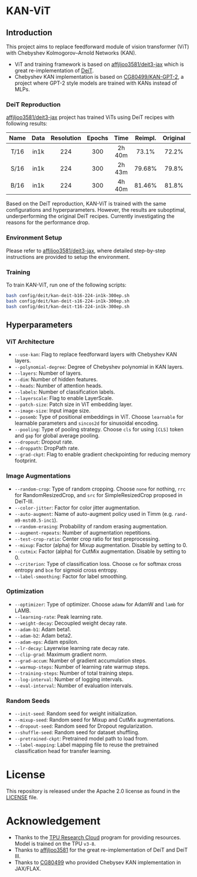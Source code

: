 # KAN-ViT

## Introduction

This project aims to replace feedforward module of vision transformer (ViT) with Chebyshev Kolmogorov–Arnold Networks (KAN). 
- ViT and training framework is based on [affjljoo3581/deit3-jax](https://github.com/affjljoo3581/deit3-jax) which is great re-implementation of [DeiT](https://arxiv.org/abs/2012.12877).
- Chebyshev KAN implementation is based on [CG80499/KAN-GPT-2](https://github.com/CG80499/KAN-GPT-2), a project where GPT-2 style models are trained with KANs instead of MLPs.

### DeiT Reproduction
[affjljoo3581/deit3-jax](https://github.com/affjljoo3581/deit3-jax) project has trained ViTs using DeiT recipes with following results:

| Name | Data | Resolution | Epochs | Time | Reimpl. | Original | Config | Wandb | Model |
|:-:|:-:|:-:|:-:|:-:|:-:|:-:|:-:|:-:|:-:|
| T/16 | in1k | 224 | 300 | 2h 40m | 73.1% | 72.2% | [config](config/deit/deit-t16-224-in1k-300ep.sh) | [log](https://wandb.ai/affjljoo3581/deit3-jax/runs/icdx9h5c) | [ckpt](https://huggingface.co/affjljoo3581/deit3-jax/resolve/main/deit-t16-224-in1k-300ep-best.msgpack?download=true) |
| S/16 | in1k | 224 | 300 | 2h 43m | 79.68% | 79.8% | [config](config/deit/deit-s16-224-in1k-300ep.sh) | [log](https://wandb.ai/affjljoo3581/deit3-jax/runs/hvp0ab58) | [ckpt](https://huggingface.co/affjljoo3581/deit3-jax/resolve/main/deit-s16-224-in1k-300ep-best.msgpack?download=true) |
| B/16 | in1k | 224 | 300 | 4h 40m | 81.46% | 81.8% | [config](config/deit/deit-b16-224-in1k-300ep.sh) | [log](https://wandb.ai/affjljoo3581/deit3-jax/runs/98gmcuko) | [ckpt](https://huggingface.co/affjljoo3581/deit3-jax/resolve/main/deit-b16-224-in1k-300ep-best.msgpack?download=true) |

Based on the DeiT reproduction, KAN-ViT is trained with the same configurations and hyperparameters. However, the results are suboptimal, underperforming the original DeiT recipes. Currently investigating the reasons for the performance drop.

### Environment Setup
Please refer to [affjljoo3581/deit3-jax](https://github.com/affjljoo3581/deit3-jax), where detailed step-by-step instructions are provided to setup the environment.

### Training
To train KAN-ViT, run one of the following scripts:
```bash
bash config/deit/kan-deit-b16-224-in1k-300ep.sh
bash config/deit/kan-deit-s16-224-in1k-300ep.sh
bash config/deit/kan-deit-t16-224-in1k-300ep.sh
```

## Hyperparameters

### ViT Architecture
* `--use-kan`: Flag to replace feedforward layers with Chebyshev KAN layers.
* `--polynomial-degree`: Degree of Chebyshev polynomial in KAN layers.
* `--layers`: Number of layers.
* `--dim`: Number of hidden features.
* `--heads`: Number of attention heads.
* `--labels`: Number of classification labels.
* `--layerscale`: Flag to enable LayerScale.
* `--patch-size`: Patch size in ViT embedding layer.
* `--image-size`: Input image size.
* `--posemb`: Type of positional embeddings in ViT. Choose `learnable` for learnable parameters and `sincos2d` for sinusoidal encoding.
* `--pooling`: Type of pooling strategy. Choose `cls` for using `[CLS]` token and `gap` for global average pooling.
* `--dropout`: Dropout rate.
* `--droppath`: DropPath rate.
* `--grad-ckpt`: Flag to enable gradient checkpointing for reducing memory footprint.

### Image Augmentations
* `--random-crop`: Type of random cropping. Choose `none` for nothing, `rrc` for RandomResizedCrop, and `src` for SimpleResizedCrop proposed in DeiT-III.
* `--color-jitter`: Factor for color jitter augmentation.
* `--auto-augment`: Name of auto-augment policy used in Timm (e.g. `rand-m9-mstd0.5-inc1`).
* `--random-erasing`: Probability of random erasing augmentation.
* `--augment-repeats`: Number of augmentation repetitions.
* `--test-crop-ratio`: Center crop ratio for test preprocessing.
* `--mixup`: Factor (alpha) for Mixup augmentation. Disable by setting to 0.
* `--cutmix`: Factor (alpha) for CutMix augmentation. Disable by setting to 0.
* `--criterion`: Type of classification loss. Choose `ce` for softmax cross entropy and `bce` for sigmoid cross entropy.
* `--label-smoothing`: Factor for label smoothing.

### Optimization
* `--optimizer`: Type of optimizer. Choose `adamw` for AdamW and `lamb` for LAMB.
* `--learning-rate`: Peak learning rate.
* `--weight-decay`: Decoupled weight decay rate.
* `--adam-b1`: Adam beta1.
* `--adam-b2`: Adam beta2.
* `--adam-eps`: Adam epsilon.
* `--lr-decay`: Layerwise learning rate decay rate.
* `--clip-grad`: Maximum gradient norm.
* `--grad-accum`: Number of gradient accumulation steps.
* `--warmup-steps`: Number of learning rate warmup steps.
* `--training-steps`: Number of total training steps.
* `--log-interval`: Number of logging intervals.
* `--eval-interval`: Number of evaluation intervals.

### Random Seeds
* `--init-seed`: Random seed for weight initialization.
* `--mixup-seed`: Random seed for Mixup and CutMix augmentations.
* `--dropout-seed`: Random seed for Dropout regularization.
* `--shuffle-seed`: Random seed for dataset shuffling.
* `--pretrained-ckpt`: Pretrained model path to load from.
* `--label-mapping`: Label mapping file to reuse the pretrained classification head for transfer learning.

# License

This repository is released under the Apache 2.0 license as found in the [LICENSE](./LICENSE) file.

# Acknowledgement
- Thanks to the [TPU Research Cloud](https://sites.research.google/trc/about/) program for providing resources. Model is trained on the TPU `v3-8`.
- Thanks to [affjljoo3581](https://github.com/affjljoo3581) for the great re-implementation of DeiT and DeiT III.
- Thanks to [CG80499](https://github.com/CG80499) who provided Chebysev KAN implementation in JAX/FLAX.